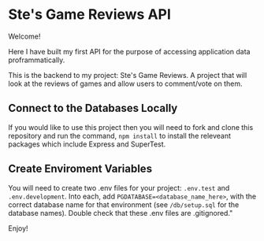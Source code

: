 # Ste's Game Reviews API

Welcome!

Here I have built my first API for the purpose of accessing application data proframmatically.

This is the backend to my project: Ste's Game Reviews. A project that will look at the reviews of games and allow users to comment/vote on them.

## Connect to the Databases Locally

If you would like to use this project then you will need to fork and clone this repository and run the command, `npm install` to install the releveant packages which include Express and SuperTest.

## Create Enviroment Variables

You will need to create two .env files for your project: `.env.test` and `.env.development`. Into each, add `PGDATABASE=<database_name_here>`, with the correct database name for that environment (see `/db/setup.sql` for the database names). Double check that these .env files are .gitignored."

Enjoy!
